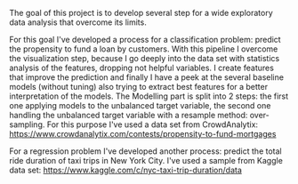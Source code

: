 The goal of this project is to develop several step for a wide exploratory data analysis that overcome its limits.

For this goal I've developed a process for a classification problem: predict the propensity to fund a loan by customers.
With this pipeline I overcome the visualization step, because I go deeply into the data set with statistics analysis of the features, dropping not helpful variables. I create features that improve the prediction and finally I have a peek at the several baseline models (without tuning) also trying to extract best features for a better interpretation of the models.
The Modelling part is split into 2 steps: the first one applying models to the unbalanced target variable, the second one handling the unbalanced target variable with a resample method: over-sampling. 
For this purpose I've used a data set from CrowdAnalytix: https://www.crowdanalytix.com/contests/propensity-to-fund-mortgages

For a regression problem I've developed another process: predict the total ride duration of taxi trips in New York City.
I've used a sample from Kaggle data set: https://www.kaggle.com/c/nyc-taxi-trip-duration/data

